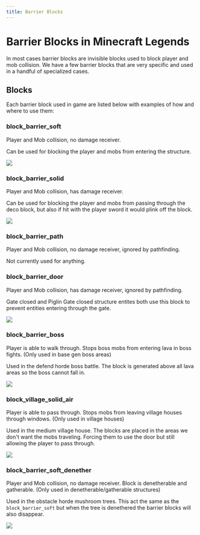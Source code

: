 ```yaml
---
title: Barrier Blocks
---
```


# Barrier Blocks in Minecraft Legends

In most cases barrier blocks are invisible blocks used to block player and mob collision. We have a few barrier blocks that are very specific and used in a handful of specialized cases.

## Blocks

Each barrier block used in game are listed below with examples of how and where to use them:

### block_barrier_soft

Player and Mob collision, no damage receiver.

Can be used for blocking the player and mobs from entering the structure.

![](/images/barrier_blocks/image01.png)

### block_barrier_solid

Player and Mob collision, has damage receiver.

Can be used for blocking the player and mobs from passing through the deco block, but also if hit with the player sword it would plink off the block.

![](/images/barrier_blocks/image02.png)

### block_barrier_path

Player and Mob collision, no damage receiver, ignored by pathfinding.

Not currently used for anything.

### block_barrier_door

Player and Mob collision, has damage receiver, ignored by pathfinding.

Gate closed and Piglin Gate closed structure entites both use this block to prevent entities entering through the gate.

![](/images/barrier_blocks/image03.png)

### block_barrier_boss

Player is able to walk through. Stops boss mobs from entering lava in boss fights. (Only used in base gen boss areas)

Used in the defend horde boss battle. The block is generated above all lava areas so the boss cannot fall in.

![](/images/barrier_blocks/image04.png)

### block_village_solid_air

Player is able to pass through. Stops mobs from leaving village houses through windows. (Only used in village houses)

Used in the medium village house. The blocks are placed in the areas we don't want the mobs traveling. Forcing them to use the door but still allowing the player to pass through.

![](/images/barrier_blocks/image05.png)

### block_barrier_soft_denether

Player and Mob collision, no damage receiver. Block is denetherable and gatherable. (Only used in denetherable/gatherable structures)

Used in the obstacle horde mushroom trees. This act the same as the `block_barrier_soft` but when the tree is denethered the barrier blocks will also disappear.

![](/images/barrier_blocks/image06.png)
